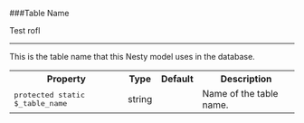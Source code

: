 ###Table Name

Test rofl

----------

This is the table name that this Nesty model uses in the database.</p>

<table>
	<tr>
		<th>Property</th>
		<th>Type</th>
		<th>Default</th>
		<th>Description</th>
	</tr>
	<tr>
		<td><kbd>protected static $_table_name</kbd></td>
		<td>string</td>
		<td></td>
		<td>Name of the table name.</td>
	</tr>
</table>
